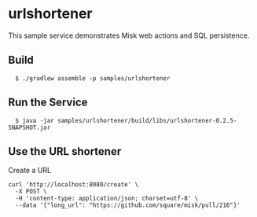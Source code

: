 # urlshortener

This sample service demonstrates Misk web actions and SQL persistence.

## Build

```
  $ ./gradlew assemble -p samples/urlshortener
```

## Run the Service

```
  $ java -jar samples/urlshortener/build/libs/urlshortener-0.2.5-SNAPSHOT.jar
```

## Use the URL shortener

Create a URL

```
curl 'http://localhost:8080/create' \
  -X POST \
  -H 'content-type: application/json; charset=utf-8' \
  --data '{"long_url": "https://github.com/square/misk/pull/216"}'
```
